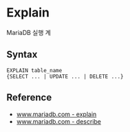 # Explain

MariaDB 실행 계

## Syntax

```text
EXPLAIN table_name 
{SELECT ... | UPDATE ... | DELETE ...}
```

## Reference

- [www.mariadb.com - explain](https://mariadb.com/kb/en/explain/)
- [www.mariadb.com - describe](https://mariadb.com/kb/en/describe/)
